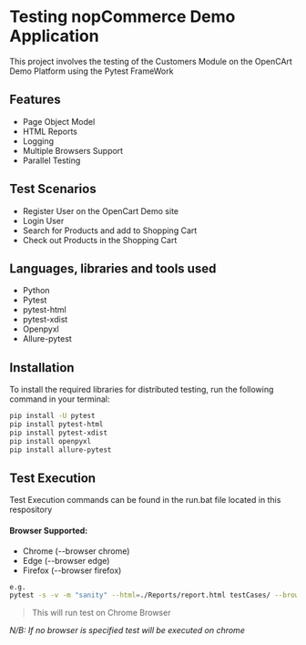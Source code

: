 # Testing nopCommerce Demo Application
This project involves the testing of the Customers Module on the OpenCArt Demo Platform using the Pytest FrameWork

## Features
- Page Object Model
- HTML Reports
- Logging
- Multiple Browsers Support
- Parallel Testing

## Test Scenarios
- Register User on the OpenCart Demo site
- Login User
- Search for Products and add to Shopping Cart
- Check out Products in the Shopping Cart
  
## Languages, libraries and tools used
- Python
- Pytest
- pytest-html
- pytest-xdist
- Openpyxl
- Allure-pytest

## Installation
To install the required libraries for distributed testing, run the following command in your terminal:
```bash
pip install -U pytest
pip install pytest-html
pip install pytest-xdist
pip install openpyxl
pip install allure-pytest
```

## Test Execution
Test Execution commands can be found in the run.bat file located in this respository 

#### Browser Supported:
- Chrome (--browser chrome)
- Edge (--browser edge)
- Firefox (--browser firefox)
  
```bash
e.g.
pytest -s -v -m "sanity" --html=./Reports/report.html testCases/ --browser chrome
```
> This will run test on Chrome Browser

_N/B: If no browser is specified test will be executed on chrome_
